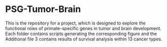 # PSG-Tumor-Brain
This is the repository for a project, which is designed to explore the functional roles of primate-specific genes in tumor and brain development.
Each folder contains scripts generating the corresponding figure and the Additional file 3 contains results of survival analysis within 13 cancer types.
